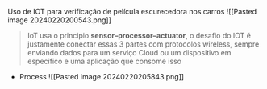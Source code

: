Uso de IOT para verificação de película escurecedora nos carros 
![[Pasted image 20240220200543.png]]

> IoT usa o principio **sensor–processor–actuator**, o desafio do IOT é justamente conectar essas 3 partes com protocolos wireless, sempre enviando dados para um serviço Cloud ou um dispositivo em especifico e uma aplicação que consome isso 



- Process
![[Pasted image 20240220205843.png]]

